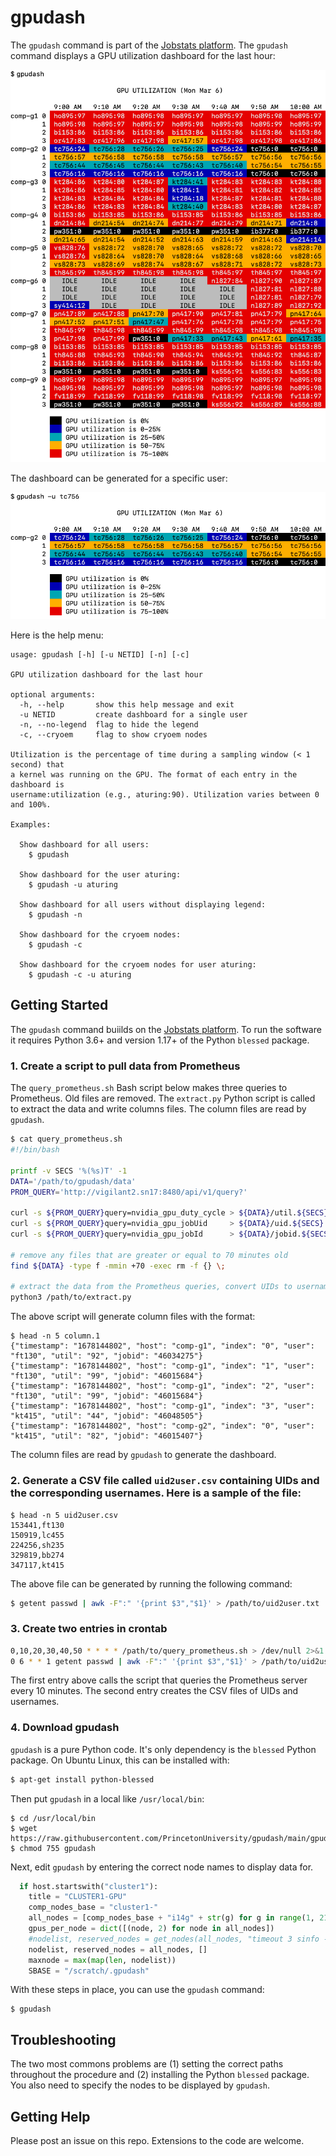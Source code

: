 # gpudash

The `gpudash` command is part of the [Jobstats platform](https://github.com/PrincetonUniversity/jobstats). The `gpudash` command displays a GPU utilization dashboard for the last hour:

![gpudash example](images/gpudash.png)

The dashboard can be generated for a specific user:

![gpudash user example](images/gpudash_user.png)

Here is the help menu:

```
usage: gpudash [-h] [-u NETID] [-n] [-c]

GPU utilization dashboard for the last hour

optional arguments:
  -h, --help       show this help message and exit
  -u NETID         create dashboard for a single user
  -n, --no-legend  flag to hide the legend
  -c, --cryoem     flag to show cryoem nodes

Utilization is the percentage of time during a sampling window (< 1 second) that
a kernel was running on the GPU. The format of each entry in the dashboard is
username:utilization (e.g., aturing:90). Utilization varies between 0 and 100%.

Examples:

  Show dashboard for all users:
    $ gpudash

  Show dashboard for the user aturing:
    $ gpudash -u aturing

  Show dashboard for all users without displaying legend:
    $ gpudash -n

  Show dashboard for the cryoem nodes:
    $ gpudash -c

  Show dashboard for the cryoem nodes for user aturing:
    $ gpudash -c -u aturing
```

## Getting Started

The `gpudash` command buiilds on the [Jobstats platform](https://github.com/PrincetonUniversity/jobstats). To run the software it requires Python 3.6+ and version 1.17+ of the Python `blessed` package.

### 1. Create a script to pull data from Prometheus

The `query_prometheus.sh` Bash script below makes three queries to Prometheus. Old files are removed. The `extract.py` Python script is called to extract the data and write columns files. The column files are read by `gpudash`.

```bash
$ cat query_prometheus.sh
#!/bin/bash

printf -v SECS '%(%s)T' -1
DATA='/path/to/gpudash/data'
PROM_QUERY='http://vigilant2.sn17:8480/api/v1/query?'

curl -s ${PROM_QUERY}query=nvidia_gpu_duty_cycle > ${DATA}/util.${SECS}
curl -s ${PROM_QUERY}query=nvidia_gpu_jobUid     > ${DATA}/uid.${SECS}
curl -s ${PROM_QUERY}query=nvidia_gpu_jobId      > ${DATA}/jobid.${SECS}

# remove any files that are greater or equal to 70 minutes old
find ${DATA} -type f -mmin +70 -exec rm -f {} \;

# extract the data from the Prometheus queries, convert UIDs to usernames, write column files
python3 /path/to/extract.py
```

The above script will generate column files with the format:

```
$ head -n 5 column.1
{"timestamp": "1678144802", "host": "comp-g1", "index": "0", "user": "ft130", "util": "92", "jobid": "46034275"}
{"timestamp": "1678144802", "host": "comp-g1", "index": "1", "user": "ft130", "util": "99", "jobid": "46015684"}
{"timestamp": "1678144802", "host": "comp-g1", "index": "2", "user": "ft130", "util": "99", "jobid": "46015684"}
{"timestamp": "1678144802", "host": "comp-g1", "index": "3", "user": "kt415", "util": "44", "jobid": "46048505"}
{"timestamp": "1678144802", "host": "comp-g2", "index": "0", "user": "kt415", "util": "82", "jobid": "46015407"}
```

The column files are read by `gpudash` to generate the dashboard.

### 2. Generate a CSV file called `uid2user.csv` containing UIDs and the corresponding usernames. Here is a sample of the file:

```
$ head -n 5 uid2user.csv
153441,ft130
150919,lc455
224256,sh235
329819,bb274
347117,kt415
```

The above file can be generated by running the following command:

```bash
$ getent passwd | awk -F":" '{print $3","$1}' > /path/to/uid2user.txt
```

### 3. Create two entries in crontab

```bash
0,10,20,30,40,50 * * * * /path/to/query_prometheus.sh > /dev/null 2>&1
0 6 * * 1 getent passwd | awk -F":" '{print $3","$1}' > /path/to/uid2user.csv 2> /dev/null
```

The first entry above calls the script that queries the Prometheus server every 10 minutes. The second entry creates the CSV files of UIDs and usernames.

### 4. Download gpudash

`gpudash` is a pure Python code. It's only dependency is the `blessed` Python package. On Ubuntu Linux, this can be installed with:

```bash
$ apt-get install python-blessed
```

Then put `gpudash` in a local like `/usr/local/bin`:

```
$ cd /usr/local/bin
$ wget https://raw.githubusercontent.com/PrincetonUniversity/gpudash/main/gpudash
$ chmod 755 gpudash
```

Next, edit `gpudash` by entering the correct node names to display data for.

```python
  if host.startswith("cluster1"):
    title = "CLUSTER1-GPU"
    comp_nodes_base = "cluster1-"
    all_nodes = [comp_nodes_base + "i14g" + str(g) for g in range(1, 21)]
    gpus_per_node = dict([(node, 2) for node in all_nodes])
    #nodelist, reserved_nodes = get_nodes(all_nodes, "timeout 3 sinfo --partition=gpu --Node -h")
    nodelist, reserved_nodes = all_nodes, []
    maxnode = max(map(len, nodelist))
    SBASE = "/scratch/.gpudash"
```

With these steps in place, you can use the `gpudash` command:

```
$ gpudash
```

## Troubleshooting

The two most commons problems are (1) setting the correct paths throughout the procedure and (2) installing the Python `blessed` package. You also need to specify the nodes to be displayed by `gpudash`.


## Getting Help

Please post an issue on this repo. Extensions to the code are welcome.
